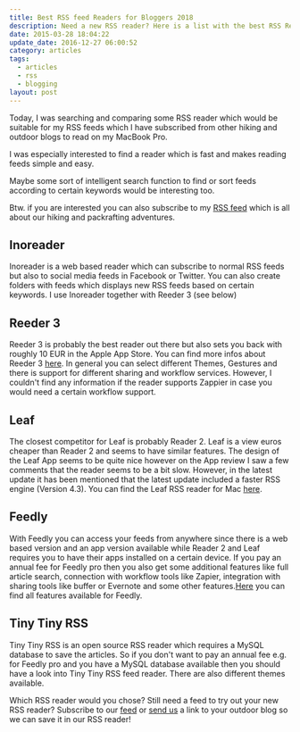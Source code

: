 ```yaml
---
title: Best RSS feed Readers for Bloggers 2018
description: Need a new RSS reader? Here is a list with the best RSS Reader for Outdoor Bloggers.
date: 2015-03-28 18:04:22
update_date: 2016-12-27 06:00:52
category: articles
tags:
  - articles
  - rss
  - blogging
layout: post
---
```



Today, I was searching and comparing some RSS reader which would be suitable for my RSS feeds which I have subscribed from other hiking and outdoor blogs to read on my MacBook Pro.

I was especially interested to find a reader which is fast and makes reading feeds simple and easy.

Maybe some sort of intelligent search function to find or sort feeds according to certain keywords would be interesting too.

Btw. if you are interested you can also subscribe to my <a rel="nofollow" href="http://www.hikeventures.com/rss.xml">RSS feed</a> which is all about our hiking and packrafting adventures.

## Inoreader
Inoreader is a web based reader which can subscribe to normal RSS feeds but also to social media feeds in Facebook or Twitter. You can also create folders with feeds which displays new RSS feeds based on certain keywords. I use Inoreader together with Reeder 3 (see below)


## Reeder 3
Reeder 3 is probably the best reader out there but also sets you back with roughly 10 EUR in the Apple App Store. You can find more infos about Reeder 3 [here](http://reederapp.com/mac/). In general you can select different Themes, Gestures and there is support for different sharing and workflow services. However, I couldn't find any information if the reader supports Zappier in case you would need a certain workflow support.

## Leaf
The closest competitor for Leaf is probably Reader 2. Leaf is a view euros cheaper than Reader 2 and seems to have similar features. The design of the Leaf App seems to be quite nice however on the App review I saw a few comments that the reader seems to be a bit slow. However, in the latest update it has been mentioned that the latest update included a faster RSS engine (Version 4.3). You can find the Leaf RSS reader for Mac [here](https://itunes.apple.com/us/app/leaf-rss-news-reader/id576338668?mt=12).

## Feedly
With Feedly you can access your feeds from anywhere since there is a web based version and an app version available while Reader 2 and Leaf requires you to have their apps installed on a certain device. If you pay an annual fee for Feedly pro then you also get some additional features like full article search, connection with workflow tools like Zapier, integration with sharing tools like buffer or Evernote and some other features.[Here](https://feedly.com/i/pro) you can find all features available for Feedly.

## Tiny Tiny RSS
Tiny Tiny RSS is an open source RSS reader which requires a MySQL database to save the articles. So if you don't want to pay an annual fee e.g. for Feedly pro and you have a MySQL database available then you should have a look into Tiny Tiny RSS feed reader. There are also different themes available.

Which RSS reader would you chose? Still need a feed to try out your new RSS reader? Subscribe to our <a rel="nofollow" href="http://www.hikeventures.com/rss.xml">feed</a> or <a rel="nofollow" href="http://www.hikeventures.com/about/#contact">send us</a> a link to your outdoor blog so we can save it in our RSS reader!
